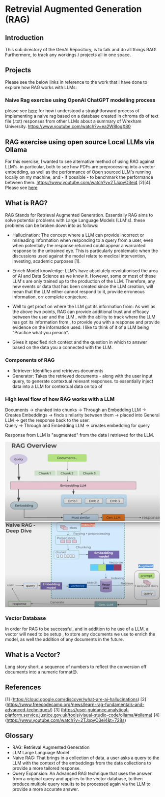# Retrevial Augmented Generation (RAG)

## Introduction
This sub directory of the GenAI Repository, is to talk and do all things RAG! Furthermore, to track any workings / projects all in one space.

## Projects
Please see the below links in reference to the work that I have done to explore how RAG works with LLMs:

### Naive Rag exercise using OpenAI ChatGPT modelling process 
please see [here](https://github.com/lou-i0/GenAI/tree/master/rag/OpenAI_RAG) for how i understood a straightforward process of implementing a naive rag based on a database created in chroma db of text file (.txt) responses from other LLMs about a summary of Wrexham University.  https://www.youtube.com/watch?v=ea2W8IogX80

## RAG exercise using open source Local LLMs via Ollama 
For this exercise, I wanted to see alternative method of using RAG against LLM's. in particular, both to see how PDFs are preprocessing into a vector embedding, as well as the performance of Open sourced LLM's running locally on my machine, and - if possible - to benchmark the performance between them. https://www.youtube.com/watch?v=2TJxpyO3ei4 [2][4]. Please see [here](https://github.com/lou-i0/GenAI/tree/master/rag/ollama_RAG)

## What is RAG? 
RAG Stands for Retrieval Augmented Generation. Essentially RAG aims to solve potential problems with Large Language Models (LLM's). these problems can be broken down into as follows:
- Hallucination: The concept where a LLM can provide incorrect or misleading information when responding to a query from a user, even when potentially the response returned could appear a warranted response to the untrained eye. This is particularly problematic when the discussions used against the model relate to medical intervention, investing, academic purposes [1]. 

- Enrich Model knowledge: LLM's have absolutely revolutionised the area of AI and Data Science as we know it. However, some or most of these LLM's are only trained up to the production of the LLM. Therefore, any new events or data that has been created since the LLM creation, will mean that the LLM either cannot respond to it, provide erroneous information, orr complete conjecture.

- Well to get proof on where the LLM got its information from: As well as the above two points, RAG can provide additional trust and efficacy between the user and the LLM , with the ability to track where the LLM has got its information from , to provide you with a response and provide evidence on the information used. I like to think of it of a LLM being  "Practice what you preach".

- Gives it specified rich context and the question in which to answer based on the data you a connected with the LLM.

### Components of RAG
- Retriever: Identifies and retrieves documents 
- Generator: Takes the retrieved documents - along with the user input query, to generate contextual relevant responses.
 to essentially inject data into a LLM for contextual data on top of 

### High level flow of how RAG works with a LLM
Documents -> chunked into chunks -> Through an Embedding LLM -> Creates Embeddings
                                                                                    -> finds similarity between them -> placed into General LLM -> get the response back to the user.                                                                                
Query -> Through and Embedding LLM -> creates embedding for query

Response from LLM is "augmented" from the data i retrieved for the LLM. 

![diagram of rag overview](./OpenAI_RAG/rag_overview.png)
![diagram of rag deepdive](./OpenAI_RAG/rag_deepdive.png)

### Vector Database
In order for RAG to be successful, and in addition to he use of a LLM, a vector will need to be setup , to store any documents we use to enrich the model, as well the addition of any documents in the future.

## What is a Vector?
Long story short, a sequence of numbers to reflect the conversion off documents into a numeric format😊.


## References 
[1] (https://cloud.google.com/discover/what-are-ai-hallucinations)
[2] (https://www.freecodecamp.org/news/learn-rag-fundamentals-and-advanced-techniques/)
[3] (https://user-guidance.analytical-platform.service.justice.gov.uk/tools/visual-studio-code/ollama/#ollama)
[4] (https://www.youtube.com/watch?v=2TJxpyO3ei4&t=728s)


## Glossary 
- RAG: Retrieval Augmented Generation
- LLM Large Language Model
- Naive RAG: That brings in a collection of data, a user asks a query to the LLM with the context of the embeddings from the data collections to provide a more tailored response. 
- Query Expansion: An Advanced RAG technique that uses the answer from a original query and applies to the vector database, to then produce multiple query results to be processed again via the LLM to provide a more accurate answer. 



